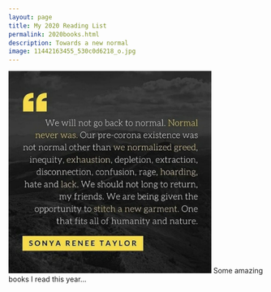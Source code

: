 ```yaml
--- 
layout: page
title: My 2020 Reading List
permalink: 2020books.html
description: Towards a new normal
image: 11442163455_530c0d6218_o.jpg
---
```

<img src="../assets/images/sonyareneetaylor.jpg" width="400">
Some amazing books I read this year... 
